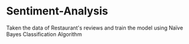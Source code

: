 # Sentiment-Analysis
Taken the data of Restaurant's reviews and train the model using Naïve Bayes Classification Algorithm
